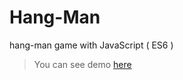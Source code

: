 # Hang-Man
hang-man game with JavaScript ( ES6 )
> You can see demo [here](https://rawgit.com/Mehdi-Khoshnevisz/Hang-Man/master/index.html)
